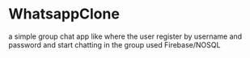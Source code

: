 # WhatsappClone
a simple group chat app like where the user register by username and password and start chatting in the group
used Firebase/NOSQL
